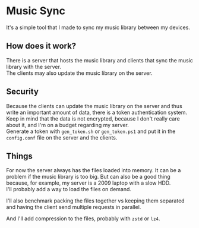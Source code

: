 # Music Sync

It's a simple tool that I made to sync my music library between my devices.

## How does it work?

There is a server that hosts the music library and clients that sync the music library with the server.  
The clients may also update the music library on the server.

## Security

Because the clients can update the music library on the server and thus write an important amount of data, there is a token authentication system.  
Keep in mind that the data is not encrypted, because I don't really care about it, and I'm on a budget regarding my server.  
Generate a token with `gen_token.sh` or `gen_token.ps1` and put it in the `config.conf` file on the server and the clients.

## Things

For now the server always has the files loaded into memory. It can be a problem if the music library is too big. But can also be a good thing because, for example, my server is a 2009 laptop with a slow HDD.  
I'll probably add a way to load the files on demand.

I'll also benchmark packing the files together vs keeping them separated and having the client send multiple requests in parallel.

And I'll add compression to the files, probably with `zstd` or `lz4`.
